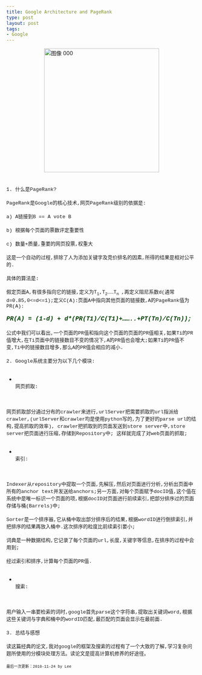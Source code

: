 ```yaml
--- 
title: Google Architecture and PageRank
type: post
layout: post
tags: 
- Google
---
```

<a href="http://u.ownlinux.net/nourl/wp-content/uploads/2010/11/0001.png"><img class="alignleft" style="display: block; float: none; margin-left: auto; margin-right: auto; border: 0px;" title="图像 000" src="http://u.ownlinux.net/nourl/wp-content/uploads/2010/11/000_thumb1.png" border="0" alt="图像 000" width="304" height="327" /></a><br/><br/><span style="font-family: Courier New; font-size: small;">1. 什么是PageRank?</span><br/><br/><span style="font-family: Courier New; font-size: small;">PageRank是Google的核心技术,网页PageRank级别的依据是:</span><br/><br/><span style="font-family: Courier New; font-size: small;">a) A链接到B == A vote B</span><br/><br/><span style="font-family: Courier New; font-size: small;">b) 根据每个页面的票数评定重要性</span><br/><br/><span style="font-family: Courier New; font-size: small;">c) 数量+质量,重要的网页投票,权重大</span><br/><br/><span style="font-family: Courier New; font-size: small;">这是一个自动的过程,排除了人为添加关键字及竞价排名的因素,所得的结果是相对公平的.</span><br/><br/><span style="font-family: Courier New; font-size: small;">具体的算法是:</span><br/><br/><span style="font-family: Courier New; font-size: small;">假定页面A,有很多指向它的链接,定义为T<sub>1</sub>,T<sub>2</sub>……T<sub>n </sub>,再定义阻尼系数d(通常d=0.85,0<=d<=1);定义C(A):页面A中指向其他页面的链接数,A的PageRank值为PR(A):</span><br/><br/><sub><span style="font-family: Courier New; color: #004000; font-size: medium;"><em><strong>PR(A) = (1-d) + d*(PR(T1)/C(T1)+……..+PT(Tn)/C(Tn));</strong></em></span></sub><br/><br/><span style="font-family: Courier New; font-size: small;">公式中我们可以看出,一个页面的PR值和指向这个页面的页面的PR值相关,如果Ti的PR值增大,在Ti页面中的链接数目不变的情况下,A的PR值也会增大;如果Ti的PR值不变,Ti中的链接数目增多,那么A的PR值会相应的减小.</span><br/><br/><span style="font-family: Courier New; font-size: small;">2. Google系统主要分为以下几个模块:</span><br/><ul><br/>	<li><br/><div><span style="font-family: Courier New; font-size: small;">网页抓取:</span></div></li><br/></ul><br/><span style="font-family: Courier New; font-size: small;">网页抓取部分通过分布的crawler来进行,urlServer把需要抓取的url指派给crawler,(urlServer和crawler均是使用python写的,为了更好的parse url的结构,提高抓取的效率), crawler把抓取到的页面发送到store server中,store server把页面进行压缩,存储到Repository中; 这样就完成了对web页面的抓取;</span><br/><ul><br/>	<li><br/><div><span style="font-family: Courier New; font-size: small;">索引:</span></div></li><br/></ul><br/><span style="font-family: Courier New; font-size: small;">Indexer从repository中提取一个页面,先解压,然后对页面进行分析,分析出页面中所有的anchor text并发送给anchors;另一方面,对每个页面赋予docID值,这个值在系统中是唯一标识一个页面的项,根据docID对页面进行前续索引,把部分排序过的页面存储与桶(Barrels)中;</span><br/><br/><span style="font-family: Courier New; font-size: small;">Sorter是一个排序器,它从桶中取出部分排序后的结果,根据wordID进行倒排索引,并把排序的结果再放入桶中.这次排序的粒度比前续索引要小;</span><br/><br/><span style="font-family: Courier New; font-size: small;">词典是一种数据结构,它记录了每个页面的url,长度,关键字等信息,在排序的过程中会用到;</span><br/><br/><span style="font-family: Courier New; font-size: small;">经过索引和排序,计算每个页面的PR值.</span><br/><ul><br/>	<li><br/><div><span style="font-family: Courier New; font-size: small;">搜索:</span></div></li><br/></ul><br/><span style="font-family: Courier New; font-size: small;">用户输入一串要检索的词时,google首先parse这个字符串,提取出关键词word,根据这些关键词与字典和桶中的wordID匹配,最匹配的页面会显示在最前面.</span><br/><br/><span style="font-family: Courier New; font-size: small;">3. 总结与感想</span><br/><br/><span style="font-family: Courier New; font-size: small;"> 读这篇经典的论文,我对google的框架及搜索的过程有了一个大致的了解,学习复杂问题所使用的分模块处理方法。读论文是提高计算机修养的好途径。</span><br/><br/><span style="font-family: Courier New; font-size: x-small;">最后一次更新：2010-11-24 by Lee</span>
